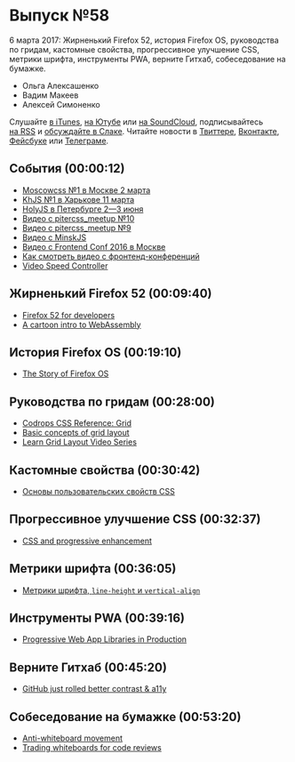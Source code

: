 # Выпуск №58

6 марта 2017: Жирненький Firefox 52, история Firefox OS, руководства по гридам, кастомные свойства, прогрессивное улучшение CSS, метрики шрифта, инструменты PWA, верните Гитхаб, собеседование на бумажке.

- Ольга Алексашенко
- Вадим Макеев
- Алексей Симоненко

Слушайте [в iTunes](https://itunes.apple.com/ru/podcast/veb-standarty/id1080500016), [на Ютубе](https://www.youtube.com/playlist?list=PLMBnwIwFEFHcwuevhsNXkFTcadeX5R1Go) или [на SoundCloud](https://soundcloud.com/web-standards), подписывайтесь [на RSS](https://web-standards.ru/podcast/feed/) и [обсуждайте в Слаке](http://slack.web-standards.ru/). Читайте новости в [Твиттере](https://twitter.com/webstandards_ru), [Вконтакте](https://vk.com/webstandards_ru), [Фейсбуке](https://www.facebook.com/webstandardsru) или [Телеграме](https://t.me/webstandards_ru).

## События (00:00:12)

- [Moscowcss №1 в Москве 2 марта](https://moscowcss.timepad.ru/event/443474/)
- [KhJS №1 в Харькове 11 марта](http://khjs.org/)
- [HolyJS в Петербурге 2—3 июня](https://habr.ru/p/322818/)
- [Видео с pitercss_meetup №10](https://youtu.be/ogAZ6JC0pJI?list=PLTdS5E3zupkEiDgztHOUw4kOSM8Qdzo7H)
- [Видео с pitercss_meetup №9](https://youtu.be/z4FJf994UgY?list=PLTdS5E3zupkF7DlXacSyfscQ9vdW83FxH)
- [Видео с MinskJS](https://youtu.be/8op8ZtKsrSA?list=PL-whh3wS8xsKFQUJwBgWOOm8bAO4JmFiU)
- [Видео с Frontend Conf 2016 в Москве](https://youtu.be/dot5v3LUsq4?list=PLMBnwIwFEFHcJpfTM3YZVolk80kOvnpSm)
- [Как смотреть видео с фронтенд-конференций](https://medium.com/p/e0a088cece23)
- [Video Speed Controller](https://chrome.google.com/webstore/detail/video-speed-controller/nffaoalbilbmmfgbnbgppjihopabppdk?hl=en)

## Жирненький Firefox 52 (00:09:40)

- [Firefox 52 for developers](https://developer.mozilla.org/en-US/Firefox/Releases/52)
- [A cartoon intro to WebAssembly](https://hacks.mozilla.org/2017/02/a-cartoon-intro-to-webassembly/)

## История Firefox OS (00:19:10)

- [The Story of Firefox OS](https://medium.com/p/cb5bf796e8fb)

## Руководства по гридам (00:28:00)

- [Codrops CSS Reference: Grid](https://tympanus.net/codrops/css_reference/grid/)
- [Basic concepts of grid layout](https://developer.mozilla.org/en-US/docs/Web/CSS/CSS_Grid_Layout/Basic_Concepts_of_Grid_Layout)
- [Learn Grid Layout Video Series](http://gridbyexample.com/video/)

## Кастомные свойства (00:30:42)

- [Основы пользовательских свойств CSS](http://zmeika.name/2017/03/02/custom-css-properties-basics.html)

## Прогрессивное улучшение CSS (00:32:37)

- [CSS and progressive enhancement](https://justmarkup.com/log/2017/02/css-and-progressive-enhancement/)

## Метрики шрифта (00:36:05)

- [Метрики шрифта, `line-height` и `vertical-align`](http://css-live.ru/css/metriki-shrifta-line-height-vertical-align.html)

## Инструменты PWA (00:39:16)

- [Progressive Web App Libraries in Production](https://medium.com/p/b52cad37d34)

## Верните Гитхаб (00:45:20)

- [GitHub just rolled better contrast & a11y](https://twitter.com/_developit/status/836970184854339586)

## Собеседование на бумажке (00:53:20)

- [Anti-whiteboard movement](https://twitter.com/i/moments/835942450103451649)
- [Trading whiteboards for code reviews](http://hugogiraudel.com/2017/02/27/trading-whiteboards-for-code-reviews/)
